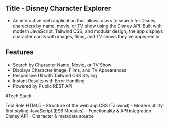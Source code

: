 ## Title - Disney Character Explorer
- An interactive web application that allows users to search for Disney characters by name, movie, or TV show using the Disney API. Built with modern JavaScript, Tailwind CSS, and modular design, the app displays character cards with images, films, and TV shows they've appeared in.

## Features
 - Search by Character Name, Movie, or TV Show
- Displays Character Image, Films, and TV Appearances
- Responsive UI with Tailwind CSS Styling
- Instant Results with Error Handling
- Powered by Public REST API

#Tech Stack

Tool	                                       Role
HTML5	       -                      Structure of the web app
CSS (Tailwind)	   -                Modern utility-first styling
JavaScript (ES6 Modules)	-         Functionality & API integration
Disney API	           -            Character & metadata source
